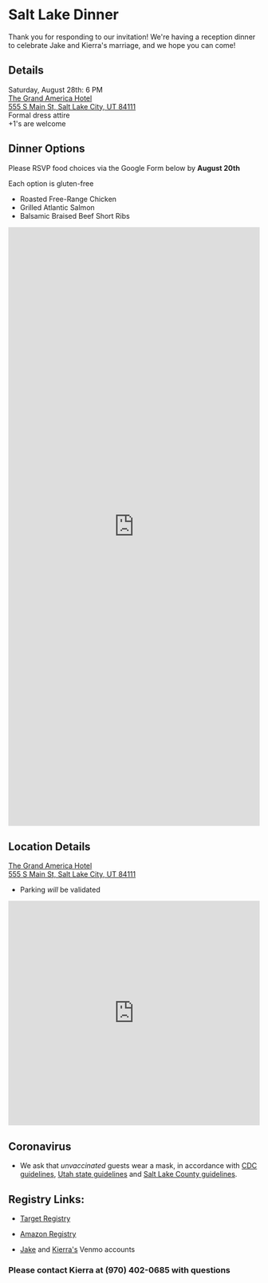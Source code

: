 <link rel="stylesheet" type="text/css" media="all" href="markdown_styles.css" />

# Salt Lake Dinner

Thank you for responding to our invitation! We're having a reception dinner to celebrate Jake and Kierra's marriage, and we hope you can come!

## Details

Saturday, August 28th: 6 PM  
[The Grand America Hotel  
555 S Main St, Salt Lake City, UT 84111](https://g.page/thegrandamerica?share)  
Formal dress attire  
+1's are welcome

## Dinner Options

Please RSVP food choices via the Google Form below by **August 20th**

Each option is gluten-free

- Roasted Free-Range Chicken
- Grilled Atlantic Salmon
- Balsamic Braised Beef Short Ribs

<iframe src="https://docs.google.com/forms/d/e/1FAIpQLSfExntQKNQ_S9tKpN5fJ9BLnGbYCofDHai3QAsHUDXPsrshdw/viewform?embedded=true" width="100%" height="1200" frameborder="0" marginheight="0" marginwidth="0">Loading…</iframe>

## Location Details

[The Grand America Hotel  
555 S Main St, Salt Lake City, UT 84111](https://g.page/thegrandamerica?share)

- Parking _will_ be validated

<iframe src="https://www.google.com/maps/embed?pb=!1m18!1m12!1m3!1d3022.2102605821638!2d-111.89297004866822!3d40.75739997922551!2m3!1f0!2f0!3f0!3m2!1i1024!2i768!4f13.1!3m3!1m2!1s0x8752f51730827a73%3A0x6fae71fa7326abbd!2sThe%20Grand%20America%20Hotel!5e0!3m2!1sen!2sus!4v1628035213137!5m2!1sen!2sus" width="100%" height="450" style="border:0;" allowfullscreen="" loading="lazy"></iframe>

## Coronavirus

- We ask that _unvaccinated_ guests wear a mask, in accordance with [CDC guidelines](https://www.cdc.gov/coronavirus/2019-ncov/prevent-getting-sick/about-face-coverings.html), [Utah state guidelines](https://coronavirus.utah.gov/vaccine) and [Salt Lake County guidelines](https://www.slco.org/health/COVID-19/vaccine/).

## Registry Links:

- [Target Registry](https://www.target.com/gift-registry/giftgiver?registryId=382d8847e1254c68b13011f3b9ff9189&type=WEDDING)

- [Amazon Registry](https://www.amazon.com/wedding/registry/1KT7TMJEUPMVP?ref=wr_search_page_result_1)

- [Jake](https://account.venmo.com/u/jake_searle) and [Kierra's](https://account.venmo.com/u/kierra_searle) Venmo accounts

### Please contact Kierra at (970) 402-0685 with questions
